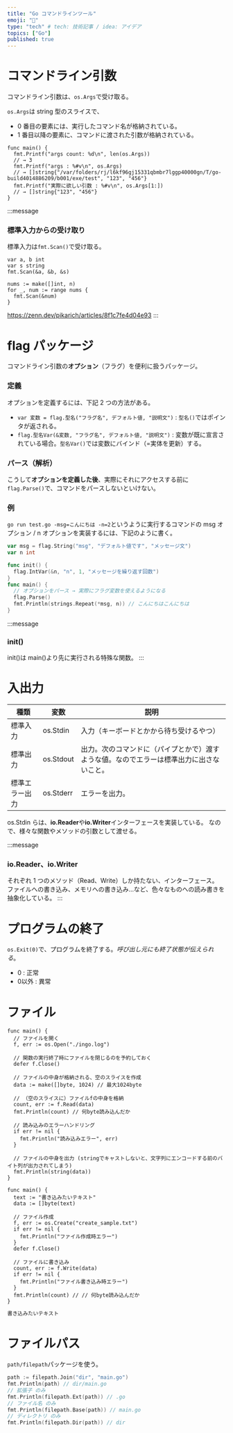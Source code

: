 ```yaml
---
title: "Go コマンドラインツール"
emoji: "🌊"
type: "tech" # tech: 技術記事 / idea: アイデア
topics: ["Go"]
published: true
---
```


# コマンドライン引数

コマンドライン引数は、`os.Args`で受け取る。

`os.Args`は string 型のスライスで、

- 0 番目の要素には、実行したコマンド名が格納されている。
- 1 番目以降の要素に、コマンドに渡された引数が格納されている。

```go:[ go run test.go 123 456 ]と実行した
func main() {
  fmt.Printf("args count: %d\n", len(os.Args))
  // → 3
  fmt.Printf("args : %#v\n", os.Args)
  // → []string{"/var/folders/rj/l6kf96gj15331qbmbr7lggp40000gn/T/go-build4014886209/b001/exe/test", "123", "456"}
  fmt.Printf("実際に欲しい引数 : %#v\n", os.Args[1:])
  // → []string{"123", "456"}
}
```

:::message

### 標準入力からの受け取り

標準入力は`fmt.Scan()`で受け取る。

```go:個数が固定で決まっている場合
var a, b int
var s string
fmt.Scan(&a, &b, &s)
```

```go:n個の入力を受け取る場合
nums := make([]int, n)
for _, num := range nums {
  fmt.Scan(&num)
}
```

https://zenn.dev/pikarich/articles/8f1c7fe4d04e93
:::

# flag パッケージ

コマンドライン引数の**オプション**（フラグ）を便利に扱うパッケージ。

### 定義

オプションを定義するには、下記 2 つの方法がある。

- `var 変数 = flag.型名("フラグ名", デフォルト値, "説明文")` : `型名()`ではポインタが返される。
- `flag.型名Var(&変数, "フラグ名", デフォルト値, "説明文")` : 変数が既に宣言されている場合。`型名Var()`では変数にバインド（=実体を更新）する。

### パース（解析）

こうして**オプションを定義した後**、実際にそれにアクセスする前に`flag.Parse()`で、コマンドをパースしないといけない。

### 例

`go run test.go -msg=こんにちは -n=2`というように実行するコマンドの msg オプション / n オプションを実装するには、下記のように書く。

```go
var msg = flag.String("msg", "デフォルト値です", "メッセージ文")
var n int

func init() {
  flag.IntVar(&n, "n", 1, "メッセージを繰り返す回数")
}
func main() {
  // オプションをパース → 実際にフラグ変数を使えるようになる
  flag.Parse()
  fmt.Println(strings.Repeat(*msg, n)) // こんにちはこんにちは
}
```

:::message

### init()

init()は main()より先に実行される特殊な関数。
:::

# 入出力

| 種類 | 変数 | 説明 |
| - | - | - |
| 標準入力 | os.Stdin | 入力（キーボードとかから待ち受けるやつ） |
| 標準出力 | os.Stdout | 出力。次のコマンドに（パイプとかで）渡すような値。なのでエラーは標準出力に出さないこと。 |
| 標準エラー出力 | os.Stderr | エラーを出力。 |

os.Stdin らは、**io.Reader**や**io.Writer**インターフェースを実装している。
なので、様々な関数やメソッドの引数として渡せる。

:::message

### io.Reader、io.Writer

それぞれ 1 つのメソッド（Read、Write）しか持たない、インターフェース。
ファイルへの書き込み、メモリへの書き込み...など、色々なものへの読み書きを抽象化している。
:::

# プログラムの終了
`os.Exit(0)`で、プログラムを終了する。*呼び出し元にも終了状態が伝えられる*。
- 0 : 正常
- 0以外 : 異常

# ファイル

```go:読み込み
func main() {
  // ファイルを開く
  f, err := os.Open("./ingo.log")

  // 関数の実行終了時にファイルを閉じるのを予約しておく
  defer f.Close()

  // ファイルの中身が格納される、空のスライスを作成
  data := make([]byte, 1024) // 最大1024byte

  // （空のスライスに）ファイルfの中身を格納
  count, err := f.Read(data)
  fmt.Println(count) // 何byte読み込んだか

  // 読み込みのエラーハンドリング
  if err != nil {
    fmt.Println("読み込みエラー", err)
  }

  // ファイルの中身を出力 (stringでキャストしないと、文字列にエンコードする前のバイト列が出力されてしまう)
  fmt.Println(string(data))
}
```

```go:作成+書き込み
func main() {
  text := "書き込みたいテキスト"
  data := []byte(text)

  // ファイル作成
  f, err := os.Create("create_sample.txt")
  if err != nil {
    fmt.Println("ファイル作成時エラー")
  }
  defer f.Close()

  // ファイルに書き込み
  count, err := f.Write(data)
  if err != nil {
    fmt.Println("ファイル書き込み時エラー")
  }
  fmt.Println(count) // // 何byte読み込んだか
}
```
```txt:create_sample.txt
書き込みたいテキスト
```

# ファイルパス
`path/filepath`パッケージを使う。

```go
path := filepath.Join("dir", "main.go")
fmt.Println(path) // dir/main.go
// 拡張子 のみ
fmt.Println(filepath.Ext(path)) // .go
// ファイル名 のみ
fmt.Println(filepath.Base(path)) // main.go
// ディレクトリ のみ
fmt.Println(filepath.Dir(path)) // dir
```